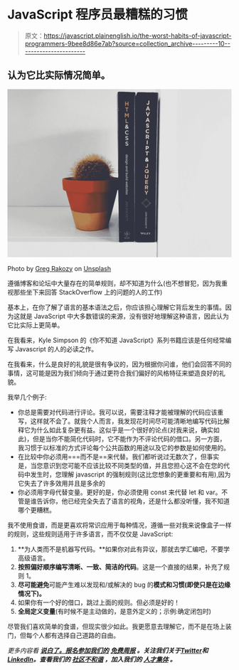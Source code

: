 # JavaScript 程序员最糟糕的习惯

> 原文：<https://javascript.plainenglish.io/the-worst-habits-of-javascript-programmers-9bee8d86e7ab?source=collection_archive---------10----------------------->

## 认为它比实际情况简单。

![](img/314adc7e5534ce5fe19995695cd1b9c4.png)

Photo by [Greg Rakozy](https://unsplash.com/@grakozy?utm_source=medium&utm_medium=referral) on [Unsplash](https://unsplash.com?utm_source=medium&utm_medium=referral)

遵循博客和论坛中大量存在的简单规则，却不知道为什么(也不想冒犯，因为我重视那些坐下来回答 StackOverflow 上的问题的人的工作)

基本上，在你了解了语言的基本语法之后，你应该担心理解它背后发生的事情。因为这就是 JavaScript 中大多数错误的来源，没有很好地理解这种语言，因此认为它比实际上更简单。

在我看来，Kyle Simpson 的《你不知道 JavaScript》系列书籍应该是任何经常编写 Javascript 的人的必读之作。

在我看来，什么是良好的礼貌是很有争议的，因为根据你问谁，他们会回答不同的事情，这可能是因为我们倾向于通过更符合我们偏好的风格特征来塑造良好的礼貌。

我举几个例子:

*   你总是需要对代码进行评论。我可以说，需要注释才能被理解的代码应该重写，这样就不会了。就我个人而言，我发现花时间尽可能清晰地编写代码比解释它为什么如此复杂更有益。这似乎是一个很好的论点(对我来说，确实如此)，但是当你不能简化代码时，它不能作为不评论代码的借口。另一方面，我习惯于以标准的方式评论每个公共函数的用途以及它的参数是如何使用的。
*   在比较中你必须用===而不是==来代替。我们都听说过无数次了，但事实是，当您意识到您可能不应该比较不同类型的值，并且您担心这不会在您的代码中发生时，您理解 javascript 的强制规则(这比您想象的更重要和有用),因为它失去了许多效用并且是多余的
*   你必须用字母代替变量。更好的是，你必须使用 const 来代替 let 和 var。不管是谁告诉你，他已经完全失去了语言的视角，还是什么都没听懂，我不知道哪个更糟糕。

我不使用食谱，而是更喜欢将常识应用于每种情况，遵循一些对我来说像盒子一样的规则，这些规则适用于许多语言，而不仅仅是 JavaScript:

1.  **为人类而不是机器写代码。**如果你对此有异议，那就去学汇编吧，不要学高级语言。
2.  **按照偏好顺序编写清晰、一致、简洁的代码**。这是一个直接的结果，补充了规则 1。
3.  **尽可能避免**可能产生难以发现和/或解决的 bug 的**模式和习惯(即使只是在边缘情况下)。**
4.  如果你有一个好的借口，跳过上面的规则。但必须是好的！
5.  **全局定义变量**(有时候不是主动做的，是意外定义的；示例:确定闭包时)

尽管我们喜欢简单的食谱，但现实很少如此。我更愿意去理解它，而不是在场上装门，但每个人都有选择自己道路的自由。

*更多内容看* [***说白了。报名参加我们的***](https://plainenglish.io/) **[***免费周报***](http://newsletter.plainenglish.io/) *。关注我们关于*[***Twitter***](https://twitter.com/inPlainEngHQ)*和*[***LinkedIn***](https://www.linkedin.com/company/inplainenglish/)*。查看我们的* [***社区不和谐***](https://discord.gg/GtDtUAvyhW) *，加入我们的* [***人才集体***](https://inplainenglish.pallet.com/talent/welcome) *。***